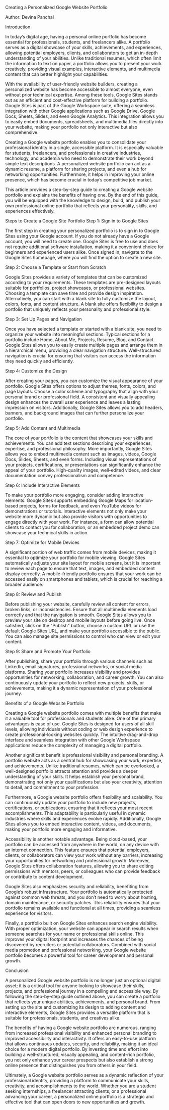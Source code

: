 Creating a Personalized Google Website Portfolio

Author: Devina Panchal

Introduction

In today’s digital age, having a personal online portfolio has become essential for professionals, students, and freelancers alike. A portfolio serves as a digital showcase of your skills, achievements, and experiences, allowing potential employers, clients, and collaborators to get an in-depth understanding of your abilities. Unlike traditional resumes, which often limit the information to text on paper, a portfolio allows you to present your work creatively, providing visual examples, interactive elements, and multimedia content that can better highlight your capabilities.

With the availability of user-friendly website builders, creating a personalized website has become accessible to almost everyone, even without prior technical expertise. Among these tools, Google Sites stands out as an efficient and cost-effective platform for building a portfolio. Google Sites is part of the Google Workspace suite, offering a seamless integration with other Google applications such as Google Drive, Google Docs, Sheets, Slides, and even Google Analytics. This integration allows you to easily embed documents, spreadsheets, and multimedia files directly into your website, making your portfolio not only interactive but also comprehensive.

Creating a Google website portfolio enables you to consolidate your professional identity in a single, accessible platform. It is especially valuable for students, freelancers, and professionals in creative industries, technology, and academia who need to demonstrate their work beyond simple text descriptions. A personalized website portfolio can act as a dynamic resume, a platform for sharing projects, and even a hub for networking opportunities. Furthermore, it helps in improving your online presence, which has become crucial in today’s competitive job market.

This article provides a step-by-step guide to creating a Google website portfolio and explains the benefits of having one. By the end of this guide, you will be equipped with the knowledge to design, build, and publish your own professional online portfolio that reflects your personality, skills, and experiences effectively.

Steps to Create a Google Site Portfolio
Step 1: Sign in to Google Sites

The first step in creating your personalized portfolio is to sign in to Google Sites using your Google account. If you do not already have a Google account, you will need to create one. Google Sites is free to use and does not require additional software installation, making it a convenient choice for beginners and experienced users alike. Once signed in, navigate to the Google Sites homepage, where you will find the option to create a new site.

Step 2: Choose a Template or Start from Scratch

Google Sites provides a variety of templates that can be customized according to your requirements. These templates are pre-designed layouts suitable for portfolios, project showcases, or professional websites. Choosing a template can save time and provide design inspiration. Alternatively, you can start with a blank site to fully customize the layout, colors, fonts, and content structure. A blank site offers flexibility to design a portfolio that uniquely reflects your personality and professional style.

Step 3: Set Up Pages and Navigation

Once you have selected a template or started with a blank site, you need to organize your website into meaningful sections. Typical sections for a portfolio include Home, About Me, Projects, Resume, Blog, and Contact. Google Sites allows you to easily create multiple pages and arrange them in a hierarchical menu, providing a clear navigation structure. Well-structured navigation is crucial for ensuring that visitors can access the information they need quickly and efficiently.

Step 4: Customize the Design

After creating your pages, you can customize the visual appearance of your portfolio. Google Sites offers options to adjust themes, fonts, colors, and page layouts. Choose a color scheme and typography that align with your personal brand or professional field. A consistent and visually appealing design enhances the overall user experience and leaves a lasting impression on visitors. Additionally, Google Sites allows you to add headers, banners, and background images that can further personalize your portfolio.

Step 5: Add Content and Multimedia

The core of your portfolio is the content that showcases your skills and achievements. You can add text sections describing your experiences, expertise, and professional philosophy. More importantly, Google Sites allows you to embed multimedia content such as images, videos, Google Docs, Slides, Sheets, and even forms. Including visual representations of your projects, certifications, or presentations can significantly enhance the appeal of your portfolio. High-quality images, well-edited videos, and clear documentation convey professionalism and competence.

Step 6: Include Interactive Elements

To make your portfolio more engaging, consider adding interactive elements. Google Sites supports embedding Google Maps for location-based projects, forms for feedback, and even YouTube videos for demonstrations or tutorials. Interactive elements not only make your website more dynamic but also provide visitors with opportunities to engage directly with your work. For instance, a form can allow potential clients to contact you for collaboration, or an embedded project demo can showcase your technical skills in action.

Step 7: Optimize for Mobile Devices

A significant portion of web traffic comes from mobile devices, making it essential to optimize your portfolio for mobile viewing. Google Sites automatically adjusts your site layout for mobile screens, but it is important to review each page to ensure that text, images, and embedded content display correctly. A mobile-friendly portfolio ensures that your work can be accessed easily on smartphones and tablets, which is crucial for reaching a broader audience.

Step 8: Review and Publish

Before publishing your website, carefully review all content for errors, broken links, or inconsistencies. Ensure that all multimedia elements load correctly and that the navigation is smooth. Google Sites allows you to preview your site on desktop and mobile layouts before going live. Once satisfied, click on the "Publish" button, choose a custom URL or use the default Google Sites URL, and make your portfolio accessible to the public. You can also manage site permissions to control who can view or edit your content.

Step 9: Share and Promote Your Portfolio

After publishing, share your portfolio through various channels such as LinkedIn, email signatures, professional networks, or social media platforms. Sharing your portfolio increases visibility and provides opportunities for networking, collaboration, and career growth. You can also continuously update your portfolio to reflect new projects, skills, or achievements, making it a dynamic representation of your professional journey.

Benefits of a Google Website Portfolio

Creating a Google website portfolio comes with multiple benefits that make it a valuable tool for professionals and students alike. One of the primary advantages is ease of use. Google Sites is designed for users of all skill levels, allowing individuals without coding or web design experience to create professional-looking websites quickly. The intuitive drag-and-drop interface and seamless integration with other Google Workspace applications reduce the complexity of managing a digital portfolio.

Another significant benefit is professional visibility and personal branding. A portfolio website acts as a central hub for showcasing your work, expertise, and achievements. Unlike traditional resumes, which can be overlooked, a well-designed portfolio attracts attention and provides a deeper understanding of your skills. It helps establish your personal brand, demonstrating not only your qualifications but also your creativity, attention to detail, and commitment to your profession.

Furthermore, a Google website portfolio offers flexibility and scalability. You can continuously update your portfolio to include new projects, certifications, or publications, ensuring that it reflects your most recent accomplishments. This adaptability is particularly useful in dynamic industries where skills and experiences evolve rapidly. Additionally, Google Sites allows you to embed interactive content, videos, and documents, making your portfolio more engaging and informative.

Accessibility is another notable advantage. Being cloud-based, your portfolio can be accessed from anywhere in the world, on any device with an internet connection. This feature ensures that potential employers, clients, or collaborators can view your work without any barriers, increasing your opportunities for networking and professional growth. Moreover, Google Sites offers collaboration features, allowing you to share editing permissions with mentors, peers, or colleagues who can provide feedback or contribute to content development.

Google Sites also emphasizes security and reliability, benefiting from Google’s robust infrastructure. Your portfolio is automatically protected against common web threats, and you don’t need to worry about hosting, domain maintenance, or security patches. This reliability ensures that your portfolio remains available and functional at all times, providing a seamless experience for visitors.

Finally, a portfolio built on Google Sites enhances search engine visibility. With proper optimization, your website can appear in search results when someone searches for your name or professional skills online. This improves your digital footprint and increases the chances of being discovered by recruiters or potential collaborators. Combined with social media promotion and professional networking, your Google website portfolio becomes a powerful tool for career development and personal growth.

Conclusion

A personalized Google website portfolio is no longer just an optional digital asset; it is a critical tool for anyone looking to showcase their skills, projects, and professional journey in a compelling and accessible way. By following the step-by-step guide outlined above, you can create a portfolio that reflects your unique abilities, achievements, and personal brand. From setting up the site and customizing its design to adding content and interactive elements, Google Sites provides a versatile platform that is suitable for professionals, students, and creatives alike.

The benefits of having a Google website portfolio are numerous, ranging from increased professional visibility and enhanced personal branding to improved accessibility and interactivity. It offers an easy-to-use platform that allows continuous updates, security, and reliability, making it an ideal choice for a modern digital portfolio. By investing time and effort into building a well-structured, visually appealing, and content-rich portfolio, you not only enhance your career prospects but also establish a strong online presence that distinguishes you from others in your field.

Ultimately, a Google website portfolio serves as a dynamic reflection of your professional identity, providing a platform to communicate your skills, creativity, and accomplishments to the world. Whether you are a student seeking internships, a freelancer attracting clients, or a professional advancing your career, a personalized online portfolio is a strategic and effective tool that can open doors to new opportunities and growth.

